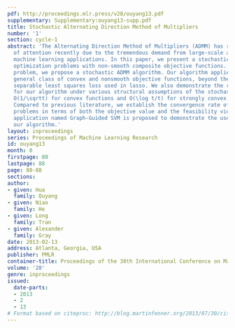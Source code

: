 ```yaml
---
pdf: http://proceedings.mlr.press/v28/ouyang13.pdf
supplementary: Supplementary:ouyang13-supp.pdf
title: Stochastic Alternating Direction Method of Multipliers
number: '1'
section: cycle-1
abstract: 'The Alternating Direction Method of Multipliers (ADMM) has received lots
  of attention recently due to the tremendous demand from large-scale and data-distributed
  machine learning applications. In this paper, we present a stochastic setting for
  optimization problems with non-smooth composite objective functions. To solve this
  problem, we propose a stochastic ADMM algorithm. Our algorithm applies to a more
  general class of convex and nonsmooth objective functions, beyond the smooth and
  separable least squares loss used in lasso. We also demonstrate the rates of convergence
  for our algorithm under various structural assumptions of the stochastic function:
  O(1/\sqrtt) for convex functions and O(\log t/t) for strongly convex functions.
  Compared to previous literature, we establish the convergence rate of ADMM for convex
  problems in terms of both the objective value and the feasibility violation. A novel
  application named Graph-Guided SVM is proposed to demonstrate the usefulness of
  our algorithm.'
layout: inproceedings
series: Proceedings of Machine Learning Research
id: ouyang13
month: 0
firstpage: 80
lastpage: 88
page: 80-88
sections: 
author:
- given: Hua
  family: Ouyang
- given: Niao
  family: He
- given: Long
  family: Tran
- given: Alexander
  family: Gray
date: 2013-02-13
address: Atlanta, Georgia, USA
publisher: PMLR
container-title: Proceedings of the 30th International Conference on Machine Learning
volume: '28'
genre: inproceedings
issued:
  date-parts:
  - 2013
  - 2
  - 13
# Format based on citeproc: http://blog.martinfenner.org/2013/07/30/citeproc-yaml-for-bibliographies/
---
```

